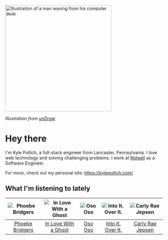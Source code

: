 <img src="https://user-images.githubusercontent.com/6766512/87306713-6f79d900-c4e6-11ea-989a-3242cbfc50c2.png" alt="Illustration of a man waving from his computer desk" height="340" />

_Illustration from [unDraw](https://undraw.co/)_

# Hey there

I'm Kyle Pollich, a full-stack engineer from Lancaster, Pennsylvania. I love web technology and solving challenging problems.
I work at [Ridwell](https://www.ridwell.com/) as a Software Engineer.

For more, check out my personal site: https://kylepollich.com/

## What I'm listening to lately

<!-- begin artists -->
  |![Phoebe Bridgers](https://i.scdn.co/image/3b6a427f0c54c0d116c433462ae1dd48474643d0)|![In Love With a Ghost](https://i.scdn.co/image/9f708e271d8aa32ea043e53281c27681c4273bf6)|![Oso Oso](https://i.scdn.co/image/07b3ce678f7ff5af1e25276cae9d7404bc0cd280)|![Into It. Over It.](https://i.scdn.co/image/d0333091478bfc1610647a3739a74a75e499487d)|![Carly Rae Jepsen](https://i.scdn.co/image/75bb29e9852e14d6e8495950a7d20b7715a919c5)|
  |:---:|:---:|:---:|:---:|:---:|
  |[Phoebe Bridgers](https://open.spotify.com/artist/1r1uxoy19fzMxunt3ONAkG)|[In Love With a Ghost](https://open.spotify.com/artist/21tDFddcOFDYmiobTcls2O)|[Oso Oso](https://open.spotify.com/artist/63GTn25wbdRNX3ijCHvYxD)|[Into It. Over It.](https://open.spotify.com/artist/1ecdmsD235x2zHCKfdL3cF)|[Carly Rae Jepsen](https://open.spotify.com/artist/6sFIWsNpZYqfjUpaCgueju)|
<!-- end artists -->
